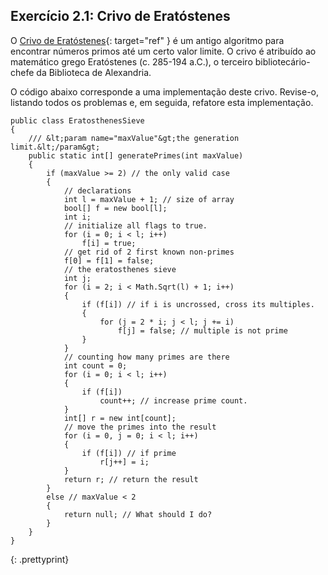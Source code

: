 ## Exercício 2.1: Crivo de Eratóstenes

O [Crivo de Eratóstenes](http://pt.wikipedia.org/wiki/Crivo_de_Erat%C3%B3stenes){: target="ref" } é um antigo algoritmo para encontrar números primos até um certo valor limite. O crivo é atribuído ao matemático grego Eratóstenes (c. 285-194 a.C.), o terceiro bibliotecário-chefe da Biblioteca de Alexandria.

O código abaixo corresponde a uma implementação deste crivo. Revise-o, listando todos os problemas e, em seguida, refatore esta implementação.

~~~~~~  
public class EratosthenesSieve
{
    /// &lt;param name="maxValue"&gt;the generation limit.&lt;/param&gt;
    public static int[] generatePrimes(int maxValue)
    {
        if (maxValue >= 2) // the only valid case
        {
            // declarations
            int l = maxValue + 1; // size of array
            bool[] f = new bool[l];
            int i;
            // initialize all flags to true.
            for (i = 0; i < l; i++)
                f[i] = true;
            // get rid of 2 first known non-primes
            f[0] = f[1] = false;
            // the eratosthenes sieve
            int j;
            for (i = 2; i < Math.Sqrt(l) + 1; i++)
            {
                if (f[i]) // if i is uncrossed, cross its multiples.
                {
                    for (j = 2 * i; j < l; j += i)
                        f[j] = false; // multiple is not prime
                }
            }
            // counting how many primes are there
            int count = 0;
            for (i = 0; i < l; i++)
            {
                if (f[i])
                    count++; // increase prime count.
            }
            int[] r = new int[count];
            // move the primes into the result
            for (i = 0, j = 0; i < l; i++)
            {
                if (f[i]) // if prime
                    r[j++] = i;
            }
            return r; // return the result
        }
        else // maxValue < 2
        {
            return null; // What should I do?
        }
    }
}
~~~~~~
{: .prettyprint}
